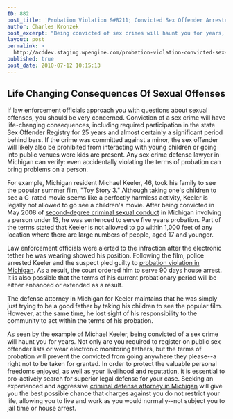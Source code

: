 ```yaml
---
ID: 882
post_title: 'Probation Violation &#8211; Convicted Sex Offender Arrested After Taking Children to See Toy Story 3'
author: Charles Kronzek
post_excerpt: "Being convicted of sex crimes will haunt you for years, as probationary terms can often restrict one's comings and goings. A perfect example is seen in the recent case of a convicted Michigan sex offender who was arrested after taking his children to see a popular children's movie, ultimately violating the terms of his probation."
layout: post
permalink: >
  http://acddev.staging.wpengine.com/probation-violation-convicted-sex-offender-arrested-after-taking-children-to-see-toy-story-3.html
published: true
post_date: 2010-07-12 10:15:13
---
```

<h2>Life Changing Consequences Of Sexual Offenses</h2>
If law enforcement officials approach you with questions about sexual offenses, you should be very concerned. Conviction of a sex crime will have life-changing consequences, including required participation in the state Sex Offender Registry for 25 years and almost certainly a significant period behind bars. If the crime was committed against a minor, the sex offender will likely also be prohibited from interacting with young children or going into public venues were kids are present. Any sex crime defense lawyer in Michigan can verify: even accidentally violating the terms of probation can bring problems on a person.

For example, Michigan resident Michael Keeler, 46, took his family to see the popular summer film, "Toy Story 3." Although taking one's children to see a G-rated movie seems like a perfectly harmless activity, Keeler is legally not allowed to go see a children's movie. After being convicted in May 2008 of <a href="http://acddev.staging.wpengine.com/second-degree-csc.html" target="_blank">second-degree criminal sexual conduct</a> in Michigan involving a person under 13, he was sentenced to serve five years probation. Part of the terms stated that Keeler is not allowed to go within 1,000 feet of any location where there are large numbers of people, aged 17 and younger.

Law enforcement officials were alerted to the infraction after the electronic tether he was wearing showed his position. Following the film, police arrested Keeler and the suspect pled guilty to <a href="http://acddev.staging.wpengine.com/probation-violations.html" target="_blank">probation violation in Michigan</a>. As a result, the court ordered him to serve 90 days house arrest. It is also possible that the terms of his current probationary period will be either enhanced or extended as a result.

The defense attorney in Michigan for Keeler maintains that he was simply just trying to be a good father by taking his children to see the popular film. However, at the same time, he lost sight of his responsibility to the community to act within the terms of his probation.

As seen by the example of Michael Keeler, being convicted of a sex crime will haunt you for years. Not only are you required to register on public sex offender lists or wear electronic monitoring tethers, but the terms of probation will prevent the convicted from going anywhere they please--a right not to be taken for granted. In order to protect the valuable personal freedoms enjoyed, as well as your livelihood and reputation, it is essential to pro-actively search for superior legal defense for your case. Seeking an experienced and aggressive <a href="http://acddev.staging.wpengine.com" target="_blank">criminal defense attorney in Michigan</a> will give you the best possible chance that charges against you do not restrict your life, allowing you to live and work as you would normally--not subject you to jail time or house arrest.